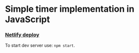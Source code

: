 # Simple timer implementation in JavaScript

### [Netlify deploy](https://relaxed-hodgkin-c29908.netlify.com/)

To start dev server use: `npm start`.